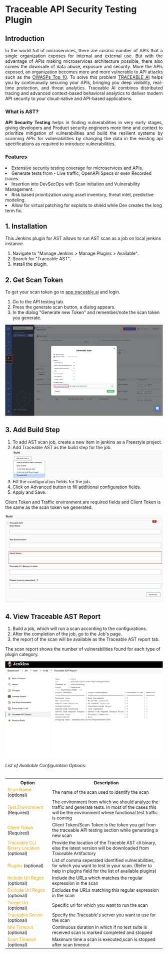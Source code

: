 # Traceable API Security Testing Plugin

## Introduction
<p align="justify">
In the world full of microservices, there are cosmic number of APIs that a single organization exposes for internal and external use. But with the advantage of APIs making microservices architecture possible, there also comes the downside of data abuse, exposure and security. More the APIs exposed, an organization becomes more and more vulnerable to API attacks such as the <a href="https://owasp.org/www-project-top-ten/">OWASPs Top 10</a>. To solve this problem <a href="www.traceable.ai">TRACEABLE AI</a> helps you by continuously securing your APIs, bringing you deep visibility, real-time protection, and threat analytics. Traceable AI combines distributed tracing and advanced context-based behavioral analytics to deliver modern API security to your cloud-native and API-based applications.
</p>

### What is AST?
<p align="justify">
<b>API Security Testing</b> helps in finding vulnerabilities in very early stages, giving developers and Product security engineers more time and context to prioritize mitigation of vulnerabilities and build the resilient systems by scanning APIs for vulnerabilities by changing the data in the existing api specifications as required to introduce vulnerabilities.
</p>

### Features
<li>Extensive security testing coverage for microservices and APIs.</li>
<li>Generate tests from - Live traffic, OpenAPI Specs or even Recorded traces.</li> 
<li>Insertion into DevSecOps with Scan initiation and Vulnerability Management.</li>
<li>Risk based prioritization using asset inventory, threat intel, predictive modeling.</li>
<li>Allow for virtual patching for exploits to shield while Dev creates the long term fix.</li>



## 1. Installation
This Jenkins plugin for AST allows to run AST scan as a job on local jenkins instance.

<ol>
<li>Navigate to "Manage Jenkins > Manage Plugins > Available".</li>
<li>Search for "Traceable AST".</li>
<li>Install the plugin.</li>
</ol>

## 2. Get Scan Token

To get your scan token go to [app.traceable.ai](https://app.traceable.ai/) and login.
<ol>
<li>Go to the API testing tab.</li>
<li>Press the generate scan button, a dialog appears.</li>
<li>In the dialog "Generate new Token" and remember/note the scan token you generate.</li>
</ol>

<img src="src/main/webapp/img/Readme_get_token.png"/>

## 3. Add Build Step


<ol>
    <li>To add AST scan job, create a new item in jenkins as a Freestyle project.</li>
    <li>Add Traceable AST as the build step for the job.</li>
    <img src="src/main/webapp/img/Readme_add_build.png"/>
    <li>Fill the configuration fields for the job.</li>
    <li>Click on Advanced button to fill additional configuration fields.</li>
    <li>Apply and Save.</li>
    
</ol>
Client Token and Traffic environment are required fields and Client Token is the same as the scan token we generated.
<p></p>
<img src="src/main/webapp/img/Readme_add_configuration.png"/>

## 4. View Traceable AST Report

<ol>
<li>Build a job, which will run a scan according to the configurations.</li>
<li>After the completion of the job, go to the Job's page.</li>
<li>the report of the scan will be available as the Traceable AST report tab.</li>
</ol>
The scan report shows the number of vulnerabilities found for each type of plugin category.
<p></p>
<img src="src/main/webapp/img/Readme_report.png"/>

<h6>List of Available Configuration Options:</h6>

<table>
<tr>
<th>Option</th>
<th>Description</th>
</tr>
<tr>
<td><span style="color:Orange">Scan Name</span> (optional)</td>
<td>The name of the scan used to identify the scan</td>
</tr>
<tr>
<td><span style="color:Orange">Test Environment</span> (Required)</td>
<td>The environment from which we should analyze the traffic and generate tests. In most of the cases this will be the environment where functional test traffic is coming</td>
</tr>
<tr>
<td><span style="color:Orange">Client Token</span> (Required)</td>
<td>Client Token/Scan Token is the token you get from the traceable API testing section while generating a new scan</td>
</tr>
<tr>
<td><span style="color:Orange">Traceable CLI Binary Location</span> (optional)</td>
<td>Provide the location of the Traceble AST cli binary, else the latest version will be downloaded from Traceable Artifactory</td>
</tr>
<tr>
<td ><span style="color:Orange">Plugins</span> (optional)</td>
<td>List  of comma seperated identified vulnerabilities, for which you want to test in your scan. (Refer to help in plugins field for the list of available plugins)</td>
</tr>
<tr>
<td ><span style="color:Orange">Include Url Regex</span> (optional)</td>
<td>Include the URLs which matches the regular expression in the scan</td>
</tr>
<tr>
<td ><span style="color:Orange">Exclude Url Regex</span> (optional)</td>
<td>Excludes the URLs matching this regular expression in the scan</td>
</tr>
<tr>
<td ><span style="color:Orange">Target Url</span> (optional)</td>
<td>Specific url for which you want to run the scan</td>
</tr>
<tr>
<td ><span style="color:Orange">Traceable Server</span> (optional)</td>
<td>Specify the Traceable's server you want to use for the scan</td>
</tr>
<tr>
<td><span style="color:Orange">Idle Timeout</span> (optional)</td>
<td>Continuous duration in which if no test suite is received scan is marked completed and stopped</td>
</tr>
<tr>
<td><span style="color:Orange">Scan Timeout</span> (optional)</td>
<td>Maximum time a scan is executed,scan is stopped after scan timeout</td>
</tr>
</table>








